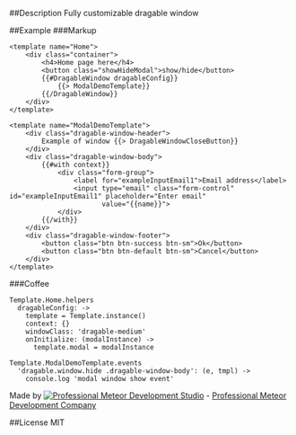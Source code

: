 ##Description
Fully customizable dragable window

##Example
###Markup
```
<template name="Home">
    <div class="container">
        <h4>Home page here</h4>
        <button class="showHideModal">show/hide</button>
        {{#DragableWindow dragableConfig}}
            {{> ModalDemoTemplate}}
        {{/DragableWindow}}
    </div>
</template>

<template name="ModalDemoTemplate">
    <div class="dragable-window-header">
        Example of window {{> DragableWindowCloseButton}}
    </div>
    <div class="dragable-window-body">
        {{#with context}}
            <div class="form-group">
                <label for="exampleInputEmail1">Email address</label>
                <input type="email" class="form-control" id="exampleInputEmail1" placeholder="Enter email"
                       value="{{name}}">
            </div>
        {{/with}}
    </div>
    <div class="dragable-window-footer">
        <button class="btn btn-success btn-sm">Ok</button>
        <button class="btn btn-default btn-sm">Cancel</button>
    </div>
</template>
```
###Coffee
```
Template.Home.helpers
  dragableConfig: ->
    template = Template.instance()
    context: {}
    windowClass: 'dragable-medium'
    onInitialize: (modalInstance) ->
      template.modal = modalInstance

Template.ModalDemoTemplate.events
  'dragable.window.hide .dragable-window-body': (e, tmpl) ->
    console.log 'modal window show event'
```
Made by [![Professional Meteor Development Studio](http://s30.postimg.org/jfno1g71p/jss_xs.png)](https://jssolutionsdev.com) - [Professional Meteor Development Company](https://jssolutionsdev.com)

##License MIT
